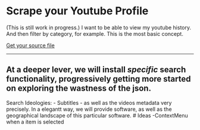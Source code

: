 # Scrape your Youtube Profile

(This is still work in progress.) I want to be able to view my youtube history.
And then filter by category, for example. This is the most basic concept.

[Get your source file](https://takeout.google.com/settings/takeout])


  ----
 At a deeper lever, we will install _specific_
search functionality, progressively getting more started on exploring the wastness of the json.
  ----

 Search Ideologies:
                        -  Subtitles
                        - as well as the videos metadata very precisely. In a elegantt way, we will provide software, as well as the geographical landscape
                        of this particular software.
			# Ideas
				-ContextMenu when a item is selected

